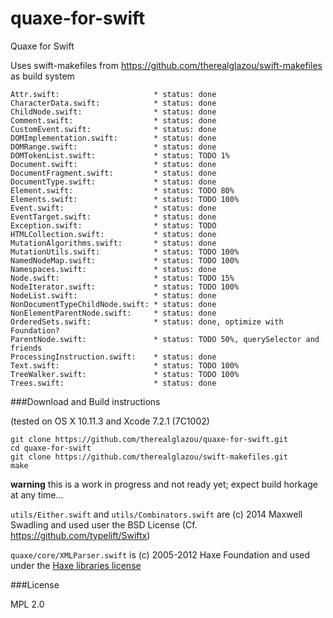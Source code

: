 # quaxe-for-swift
Quaxe for Swift

Uses swift-makefiles from https://github.com/therealglazou/swift-makefiles as build system

    Attr.swift:                     * status: done
    CharacterData.swift:            * status: done
    ChildNode.swift:                * status: done
    Comment.swift:                  * status: done
    CustomEvent.swift:              * status: done
    DOMImplementation.swift:        * status: done
    DOMRange.swift:                 * status: done
    DOMTokenList.swift:             * status: TODO 1%
    Document.swift:                 * status: done
    DocumentFragment.swift:         * status: done
    DocumentType.swift:             * status: done
    Element.swift:                  * status: TODO 80%
    Elements.swift:                 * status: TODO 100%
    Event.swift:                    * status: done
    EventTarget.swift:              * status: done
    Exception.swift:                * status: TODO
    HTMLCollection.swift:           * status: done
    MutationAlgorithms.swift:       * status: done
    MutationUtils.swift:            * status: TODO 100%
    NamedNodeMap.swift:             * status: TODO 100%
    Namespaces.swift:               * status: done
    Node.swift:                     * status: TODO 15%
    NodeIterator.swift:             * status: TODO 100%
    NodeList.swift:                 * status: done
    NonDocumentTypeChildNode.swift: * status: done
    NonElementParentNode.swift:     * status: done
    OrderedSets.swift:              * status: done, optimize with Foundation?
    ParentNode.swift:               * status: TODO 50%, querySelector and friends
    ProcessingInstruction.swift:    * status: done
    Text.swift:                     * status: TODO 100%
    TreeWalker.swift:               * status: TODO 100%
    Trees.swift:                    * status: done

###Download and Build instructions

(tested on OS X 10.11.3 and Xcode 7.2.1 (7C1002)

    git clone https://github.com/therealglazou/quaxe-for-swift.git
    cd quaxe-for-swift
    git clone https://github.com/therealglazou/swift-makefiles.git
    make

**warning** this is a work in progress and not ready yet; expect build horkage at any time...

`utils/Either.swift` and `utils/Combinators.swift` are (c) 2014 Maxwell Swadling and used user the BSD License (Cf. https://github.com/typelift/Swiftx)

`quaxe/core/XMLParser.swift` is (c) 2005-2012 Haxe Foundation and used under the [Haxe libraries license](http://old.haxe.org/doc/license#the-haxe-libraries-license)

###License

MPL 2.0

